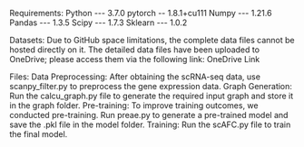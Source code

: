 
Requirements:
Python --- 3.7.0
pytorch -- 1.8.1+cu111
Numpy --- 1.21.6
Pandas --- 1.3.5
Scipy --- 1.7.3
Sklearn --- 1.0.2

Datasets:
Due to GitHub space limitations, the complete data files cannot be hosted directly on it. The detailed data files have been uploaded to OneDrive; please access them via the following link: OneDrive Link

Files:
Data Preprocessing: After obtaining the scRNA-seq data, use scanpy_filter.py to preprocess the gene expression data.
Graph Generation: Run the calcu_graph.py file to generate the required input graph and store it in the graph folder.
Pre-training: To improve training outcomes, we conducted pre-training. Run preae.py to generate a pre-trained model and save the .pkl file in the model folder.
Training: Run the scAFC.py file to train the final model.
